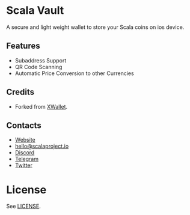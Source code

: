 # Scala Vault

A secure and light weight wallet to store your Scala coins on ios device.


## Features		
* Subaddress Support
* QR Code Scanning
* Automatic Price Conversion to other Currencies

## Credits
* Forked from [XWallet](docs/xwallet.md).

## Contacts
* [Website](https://scalaproject.io/)
* [hello@scalaproject.io](mailto:hello@scalaproject.io)
* [Discord](https://discord.gg/djAFVvy)
* [Telegram](https://t.me/scalaofficial)
* [Twitter](https://twitter.com/scalahq)


# License

See [LICENSE](https://github.com/scala-network/ScalaIVault/blob/master/LICENSE).

